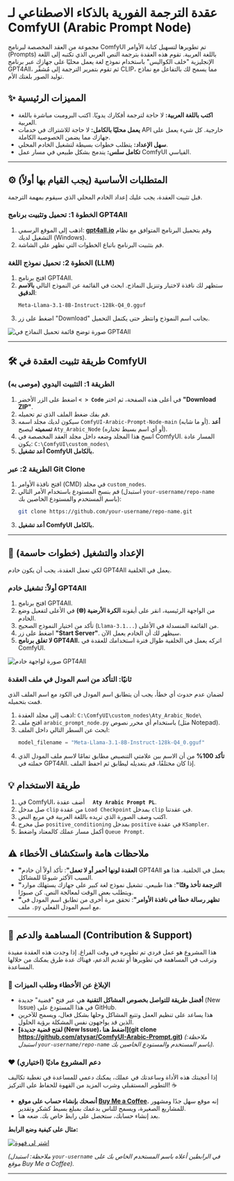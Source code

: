 # عقدة الترجمة الفورية بالذكاء الاصطناعي لـ ComfyUI (Arabic Prompt Node)

مجموعة من العقد المخصصة لبرنامج ComfyUI تم تطويرها لتسهيل كتابة الأوامر (Prompts) باللغة العربية. تقوم هذه العقدة بترجمة النص العربي الذي تكتبه إلى اللغة الإنجليزية "خلف الكواليس" باستخدام نموذج لغة يعمل محليًا على جهازك عبر برنامج GPT4All، ثم تقوم بتمرير الترجمة إلى مُشفِّر CLIP، مما يسمح لك بالتفاعل مع نماذج توليد الصور بلغتك الأم.

## ✨ المميزات الرئيسية

- **اكتب باللغة العربية:** لا حاجة لترجمة أفكارك يدويًا. اكتب البرومبت مباشرة باللغة العربية.
- **يعمل محليًا بالكامل:** لا حاجة للاشتراك في خدمات API خارجية. كل شيء يعمل على جهازك مما يضمن الخصوصية الكاملة.
- **سهل الإعداد:** يتطلب خطوات بسيطة لتشغيل الخادم المحلي.
- **تكامل سلس:** يندمج بشكل طبيعي في مسار عمل ComfyUI القياسي.

---

## ⚙️ المتطلبات الأساسية (يجب القيام بها أولاً)

قبل تثبيت العقدة، يجب عليك إعداد الخادم المحلي الذي سيقوم بمهمة الترجمة.

### الخطوة 1: تحميل وتثبيت برنامج GPT4All

1.  اذهب إلى الموقع الرسمي: **[gpt4all.io](https://gpt4all.io/index.html)** وقم بتحميل البرنامج المتوافق مع نظام التشغيل لديك (Windows).
2.  قم بتثبيت البرنامج باتباع الخطوات التي تظهر على الشاشة.

### الخطوة 2: تحميل نموذج اللغة (LLM)

1.  افتح برنامج GPT4All.
2.  ستظهر لك نافذة لاختيار وتنزيل النماذج. ابحث في القائمة عن النموذج التالي **بالاسم الدقيق**:
    ```
    Meta-Llama-3.1-8B-Instruct-128k-Q4_0.gguf
    ```
3.  اضغط على زر "Download" بجانب اسم النموذج وانتظر حتى يكتمل التحميل.

![صورة توضح قائمة تحميل النماذج في GPT4All](رابط-لصورة-هنا.jpg)  <!-- اختياري: يمكنك رفع صورة لشاشة التحميل ووضع رابطها هنا -->

---

## 🛠️ طريقة تثبيت العقدة في ComfyUI

### الطريقة 1: التثبيت اليدوي (موصى به)

1.  اضغط على الزر الأخضر **`< > Code`** في أعلى هذه الصفحة، ثم اختر **"Download ZIP"**.
2.  قم بفك ضغط الملف الذي تم تحميله.
3.  سيكون لديك مجلد اسمه `ComfyUI-Arabic-Prompt-Node-main` (أو ما شابه). **أعد تسميته** ليصبح `Aty_Arabic_Node` (أو أي اسم بسيط تختاره).
4.  انسخ هذا المجلد وضعه داخل مجلد العقد المخصصة في ComfyUI. المسار عادة يكون:
    `C:\ComfyUI\custom_nodes\`
5.  **أعد تشغيل ComfyUI بالكامل.**

### الطريقة 2: عبر Git Clone

1.  افتح نافذة الأوامر (CMD) في مجلد `custom_nodes`.
2.  قم بنسخ المستودع باستخدام الأمر التالي (استبدل `your-username/repo-name` باسم المستخدم والمستودع الخاصين بك):
    ```bash
    git clone https://github.com/your-username/repo-name.git
    ```
3.  **أعد تشغيل ComfyUI بالكامل.**

---

## 🚀 الإعداد والتشغيل (خطوات حاسمة)

لكي تعمل العقدة، يجب أن يكون خادم GPT4All يعمل في الخلفية.

### أولاً: تشغيل خادم GPT4All

1.  افتح برنامج GPT4All.
2.  من الواجهة الرئيسية، انقر على أيقونة **الكرة الأرضية (🌐)** في الأعلى لتفعيل وضع الخادم.
3.  تأكد من اختيار النموذج الصحيح (`Llama-3.1...`) من القائمة المنسدلة في الأعلى.
4.  اضغط على زر **"Start Server"**. سيظهر لك أن الخادم يعمل الآن.
5.  **لا تغلق برنامج GPT4All.** اتركه يعمل في الخلفية طوال فترة استخدامك للعقدة في ComfyUI.

![صورة لواجهة خادم GPT4All](رابط-لصورة-الخادم-هنا.jpg) <!-- اختياري: صورة لواجهة الخادم وهي تعمل -->

### ثانيًا: التأكد من اسم المودل في ملف العقدة

لضمان عدم حدوث أي خطأ، يجب أن يتطابق اسم المودل في الكود مع اسم الملف الذي قمت بتحميله.

1.  اذهب إلى مجلد العقدة: `C:\ComfyUI\custom_nodes\Aty_Arabic_Node\`
2.  افتح ملف `arabic_prompt_node.py` باستخدام أي محرر نصوص (مثل Notepad).
3.  ابحث عن السطر التالي داخل الملف:
    ```python
    model_filename = "Meta-Llama-3.1-8B-Instruct-128k-Q4_0.gguf"
    ```
4.  **تأكد 100%** من أن الاسم بين علامتي التنصيص مطابق تمامًا لاسم ملف المودل الذي حملته في GPT4All. إذا كان مختلفًا، قم بتعديله ليطابق ثم احفظ الملف.

## 💡 طريقة الاستخدام

1.  في ComfyUI، أضف عقدة **`  Aty Arabic Prompt PL`**.
2.  صل مدخل `clip` من عقدة `Load Checkpoint` بمدخل `clip` في عقدتنا.
3.  اكتب وصف الصورة الذي تريده باللغة العربية في مربع النص.
4.  صل مخرج `positive_conditioning` بمدخل `positive` في عقدة `KSampler`.
5.  أكمل مسار عملك كالمعتاد واضغط `Queue Prompt`.

## ⚠️ ملاحظات هامة واستكشاف الأخطاء

- **"العقدة لونها أحمر أو لا تعمل"**: تأكد أولاً أن خادم GPT4All يعمل في الخلفية. هذا هو السبب الأكثر شيوعًا للمشاكل.
- **"الترجمة تأخذ وقتًا"**: هذا طبيعي. تشغيل نموذج لغة كبير على جهازك يستهلك موارد ويتطلب بعض الوقت لمعالجة النص. كن صبورًا.
- **"تظهر رسالة خطأ في نافذة الأوامر"**: تحقق مرة أخرى من تطابق اسم المودل في ملف `.py` مع اسم المودل الفعلي.
---

## 🤝 المساهمة والدعم (Contribution & Support)

هذا المشروع هو عمل فردي تم تطويره في وقت الفراغ. إذا وجدت هذه العقدة مفيدة وترغب في المساهمة في تطويرها أو تقديم الدعم، فهناك عدة طرق يمكنك من خلالها المساعدة.

### 🐛 الإبلاغ عن الأخطاء وطلب الميزات

- **أفضل طريقة للتواصل بخصوص المشاكل التقنية** هي عبر فتح "قضية" جديدة (New Issue) في هذا المستودع على GitHub.
- هذا يساعد على تنظيم العمل وتتبع المشاكل وحلها بشكل فعال، ويسمح للآخرين الذين قد يواجهون نفس المشكلة برؤية الحلول.
- **[لفتح قضية جديدة (New Issue)، اضغط هنا](git clone https://github.com/atysar/ComfyUI-Arabic-Prompt.git)**  *(ملاحظة: استبدل `your-username/repo-name` باسم المستخدم والمستودع الخاصين بك).*

### ❤️ دعم المشروع ماديًا (اختياري)

إذا أعجبتك هذه الأداة وساعدتك في عملك، يمكنك دعمي للمساعدة في تغطية تكاليف التطوير المستقبلي وشرب المزيد من القهوة للحفاظ على التركيز! ☕

- **أنصحك بإنشاء حساب على موقع [Buy Me a Coffee](https://www.buymeacoffee.com).** إنه موقع سهل جدًا ومشهور للمشاريع الصغيرة، ويسمح للناس بدعمك بمبلغ بسيط كشكر وتقدير.
- بعد إنشاء حسابك، ستحصل على رابط خاص بك. ضعه هنا.

**مثال على كيفية وضع الرابط:**

[![اشترِ لي قهوة](https://img.buymeacoffee.com/button-api/?text=Buy%20me%20a%20coffee&emoji=&slug=atyasara22f&button_colour=FFDD00&font_colour=000000&font_family=Inter&outline_colour=000000&coffee_colour=ffffff)](https://www.buymeacoffee.com/atyasara22f)

*(ملاحظة: استبدل `your-username` في الرابطين أعلاه باسم المستخدم الخاص بك على موقع Buy Me a Coffee).*

---

